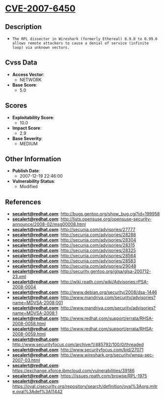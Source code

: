 
# [CVE-2007-6450](https://cve.mitre.org/cgi-bin/cvename.cgi?name=CVE-2007-6450)

## Description

- `The RPL dissector in Wireshark (formerly Ethereal) 0.9.8 to 0.99.6 allows remote attackers to cause a denial of service (infinite loop) via unknown vectors.`

## Cvss Data

- **Access Vector**:
  - NETWORK
- **Base Score**:
  - 5.0

## Scores

- **Exploitability Score**:
  - 10.0
- **Impact Score**:
  - 2.9
- **Base Severity**:
  - MEDIUM

## Other Information

- **Publish Date**:
  - 2007-12-19 22:46:00
- **Vulnerability Status**:
  - Modified

## References

- **secalert@redhat.com**: http://bugs.gentoo.org/show_bug.cgi?id=199958
- **secalert@redhat.com**: http://lists.opensuse.org/opensuse-security-announce/2008-02/msg00008.html
- **secalert@redhat.com**: http://secunia.com/advisories/27777
- **secalert@redhat.com**: http://secunia.com/advisories/28288
- **secalert@redhat.com**: http://secunia.com/advisories/28304
- **secalert@redhat.com**: http://secunia.com/advisories/28315
- **secalert@redhat.com**: http://secunia.com/advisories/28325
- **secalert@redhat.com**: http://secunia.com/advisories/28564
- **secalert@redhat.com**: http://secunia.com/advisories/28583
- **secalert@redhat.com**: http://secunia.com/advisories/29048
- **secalert@redhat.com**: http://security.gentoo.org/glsa/glsa-200712-23.xml
- **secalert@redhat.com**: http://wiki.rpath.com/wiki/Advisories:rPSA-2008-0004
- **secalert@redhat.com**: http://www.debian.org/security/2008/dsa-1446
- **secalert@redhat.com**: http://www.mandriva.com/security/advisories?name=MDVSA-2008:001
- **secalert@redhat.com**: http://www.mandriva.com/security/advisories?name=MDVSA-2008:1
- **secalert@redhat.com**: http://www.redhat.com/support/errata/RHSA-2008-0058.html
- **secalert@redhat.com**: http://www.redhat.com/support/errata/RHSA-2008-0059.html
- **secalert@redhat.com**: http://www.securityfocus.com/archive/1/485792/100/0/threaded
- **secalert@redhat.com**: http://www.securityfocus.com/bid/27071
- **secalert@redhat.com**: http://www.wireshark.org/security/wnpa-sec-2007-03.html
- **secalert@redhat.com**: https://exchange.xforce.ibmcloud.com/vulnerabilities/39186
- **secalert@redhat.com**: https://issues.rpath.com/browse/RPL-1975
- **secalert@redhat.com**: https://oval.cisecurity.org/repository/search/definition/oval%3Aorg.mitre.oval%3Adef%3A11442
